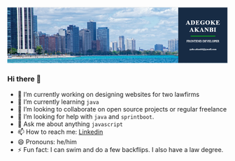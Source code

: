 ![banner showing adegoke's details](./linkedIn-bg.png)
### Hi there 👋

- 🔭 I’m currently working on designing websites for two lawfirms
- 🌱 I’m currently learning `java`
- 👯 I’m looking to collaborate on open source projects or regular freelance
- 🤔 I’m looking for help with `java` and `sprintboot`.
- 💬 Ask me about anything `javascript`
- 📫 How to reach me: [Linkedin](https://linkedin.com/in/adegoke-a1)
- 😄 Pronouns: he/him
- ⚡ Fun fact: I can swim and do a few backflips. I also have a law degree. 
